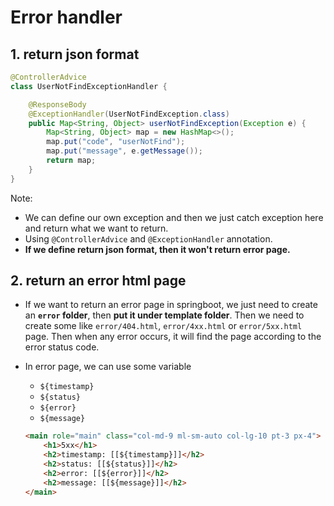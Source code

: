 # Error handler

## 1. return json format

```java
@ControllerAdvice
class UserNotFindExceptionHandler {

    @ResponseBody
    @ExceptionHandler(UserNotFindException.class)
    public Map<String, Object> userNotFindException(Exception e) {
        Map<String, Object> map = new HashMap<>();
        map.put("code", "userNotFind");
        map.put("message", e.getMessage());
        return map;
    }
}
```

Note:
-   We can define our own exception and then we just catch exception here and return what we want to return.
-   Using `@ControllerAdvice` and `@ExceptionHandler` annotation.
-   **If we define return json format, then it won't return error page.**


## 2. return an error html page

-   If we want to return an error page in springboot, we just need to create an **`error` folder**, then **put it under template folder**. Then we need to create some like `error/404.html`, `error/4xx.html` or `error/5xx.html` page. Then when any error occurs, it will find the page according to the error status code. 

-   In error page, we can use some variable
    -   `${timestamp}`
    -   `${status}`
    -   `${error}`
    -   `${message}`

    ```html
    <main role="main" class="col-md-9 ml-sm-auto col-lg-10 pt-3 px-4">
        <h1>5xx</h1>
        <h2>timestamp: [[${timestamp}]]</h2>
        <h2>status: [[${status}]]</h2>
        <h2>error: [[${error}]]</h2>
        <h2>message: [[${message}]]</h2>
    </main>
    ```